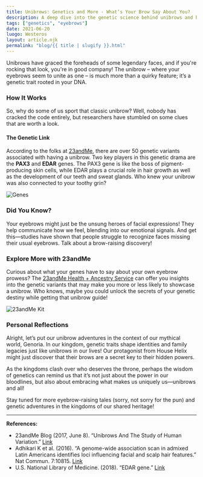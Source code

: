 ```yaml
---
title: Unibrows: Genetics and More - What’s Your Brow Say About You?
description: A deep dive into the genetic science behind unibrows and how they connect to your identity.
tags: ["genetics", "eyebrows"]
date: 2021-06-20
luogo: Westeros
layout: article.njk
permalink: "blog/{{ title | slugify }}.html"
---
```


Unibrows have graced the foreheads of some legendary faces, and if you're rocking that look, you're in good company! The unibrow – where your eyebrows seem to unite as one – is much more than a quirky feature; it’s a genetic trait rooted in your DNA. 

### How It Works

So, why do some of us sport that classic unibrow? Well, nobody has cracked the code entirely, but researchers have stumbled on some clues that are worth a look.

#### The Genetic Link

According to the folks at [23andMe](https://www.23andme.com/topics/traits/unibrow/), there are over 50 genetic variants associated with having a unibrow. Two key players in this genetic drama are the **PAX3** and **EDAR** genes. The PAX3 gene is like the boss of pigment-producing skin cells, while EDAR plays a crucial role in hair growth as well as the development of our teeth and sweat glands. Who knew your unibrow was also connected to your toothy grin?

![Genes](https://pub-prd-seohub-us-west-2.s3.us-west-2.amazonaws.com/wp-content/uploads/sites/2/2021/07/content_image.251869449ef6.png)

### Did You Know?

Your eyebrows might just be the unsung heroes of facial expressions! They help communicate how we feel, blending into our emotional signals. And get this—studies have shown that people struggle to recognize faces missing their usual eyebrows. Talk about a brow-raising discovery!

### Explore More with 23andMe

Curious about what your genes have to say about your own eyebrow prowess? The [23andMe Health + Ancestry Service](https://www.23andme.com/) can offer you insights into the genetic variants that may make you more or less likely to showcase a unibrow. Who knows, maybe you could unlock the secrets of your genetic destiny while getting that unibrow guide!

![23andMe Kit](https://pub-prd-seohub-us-west-2.s3.us-west-2.amazonaws.com/wp-content/uploads/sites/2/2022/03/HA-Kit-Image-1.png)

### Personal Reflections

Alright, let’s put our unibrow adventures in the context of our mythical world, Genoria. In our kingdom, genetic traits shape identities and family legacies just like unibrows in our lives! Our protagonist from House Helix might just discover that their brows are a secret key to their hidden powers. 

As the kingdoms clash over who deserves the throne, perhaps the wisdom of genetics can remind us that it’s not just about the power in our bloodlines, but also about embracing what makes us uniquely us—unibrows and all!

Stay tuned for more eyebrow-raising tales (sorry, not sorry for the pun) and genetic adventures in the kingdoms of our shared heritage!

---

**References:**

- 23andMe Blog (2017, June 8). “Unibrows And The Study of Human Variation.” [Link](https://blog.23andme.com/health-traits/unibrows-and-beards-and-the-study-of-human-variation/)
- Adhikari K et al. (2016). “A genome-wide association scan in admixed Latin Americans identifies loci influencing facial and scalp hair features.” Nat Commun. 7:10815. [Link](https://www.ncbi.nlm.nih.gov/pubmed/26926045)
- U.S. National Library of Medicine. (2018). “EDAR gene.” [Link](https://ghr.nlm.nih.gov/gene/EDAR)